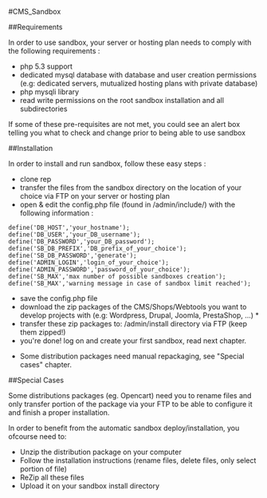 #CMS_Sandbox


##Requirements

In order to use sandbox, your server or hosting plan needs to comply with the following requirements :

- php 5.3 support
- dedicated mysql database with database and user creation permissions (e.g: dedicated servers, mutualized hosting plans with private database)
- php mysqli library
- read write permissions on the root sandbox installation and all subdirectories

If some of these pre-requisites are not met, you could see an alert box telling you what to check and change prior to being able to use sandbox

##Installation

In order to install and run sandbox, follow these easy steps :

- clone rep
- transfer the files from the sandbox directory on the location of your choice via FTP on your server or hosting plan
- open & edit the config.php file (found in /admin/include/) with the following information :
```
define('DB_HOST','your_hostname');
define('DB_USER','your_DB_username');
define('DB_PASSWORD','your_DB_password');
define('SB_DB_PREFIX','DB_prefix_of_your_choice');
define('SB_DB_PASSWORD','generate');
define('ADMIN_LOGIN','login_of_your_choice');
define('ADMIN_PASSWORD','password_of_your_choice');
define('SB_MAX','max number of possible sandboxes creation');
define('SB_MAX','warning message in case of sandbox limit reached');
```
- save the config.php file
- download the zip packages of the CMS/Shops/Webtools you want to develop projects with (e.g: Wordpress, Drupal, Joomla, PrestaShop, ...) *
- transfer these zip packages to: /admin/install directory via FTP (keep them zipped!)
- you're done! log on and create your first sandbox, read next chapter.

* Some distribution packages need manual repackaging, see "Special cases" chapter.


##Special Cases

Some distributions packages (eg. Opencart) need you to rename files and only transfer portion of the package via your FTP to be able to configure it and finish a proper installation.

In order to benefit from the automatic sandbox deploy/installation, you ofcourse need to:

- Unzip the distribution package on your computer
- Follow the installation instructions (rename files, delete files, only select portion of file)
- ReZip all these files
- Upload it on your sandbox install directory
